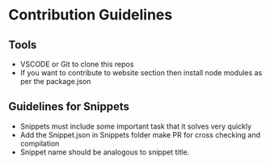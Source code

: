 # Contribution Guidelines

## Tools
- VSCODE or Git to clone this repos
- If you want to contribute to website section then install node modules as per the package.json

## Guidelines for Snippets 

- Snippets must include some important task that it solves very quickly
- Add the Snippet.json in Snippets folder make PR for cross checking and compilation
- Snippet name should be analogous to snippet title.
